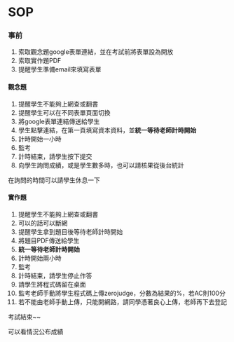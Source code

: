 # SOP

### 事前

1. 索取觀念題google表單連結，並在考試前將表單設為開放
2. 索取實作題PDF
3. 提醒學生準備email來填寫表單

#### 觀念題

1. 提醒學生不能夠上網查或翻書
2. 提醒學生可以在不同表單頁面切換
3. 將google表單連結傳送給學生
4. 學生點擊連結，在第一頁填寫資本資料，並**統一等待老師計時開始**
5. 計時開始一小時
6. 監考
7. 計時結束，請學生按下提交
8. 向學生詢問成績，或是學生數多時，也可以請核果從後台統計

在詢問的時間可以請學生休息一下

#### 實作題

1. 提醒學生不能夠上網查或翻書
2. 可以的話可以斷網
3. 提醒學生拿到題目後等待老師計時開始
4. 將題目PDF傳送給學生
5. **統一等待老師計時開始**
6. 計時開始兩小時
7. 監考
8. 計時結束，請學生停止作答
9. 請學生將程式碼留在桌面
10. 監考老師手動將學生程式碼上傳zerojudge，分數為結果的%，若AC則100分
11. 若不能由老師手動上傳，只能開網路，請同學憑著良心上傳，老師再下去登記

考試結束~~

可以看情況公布成績







